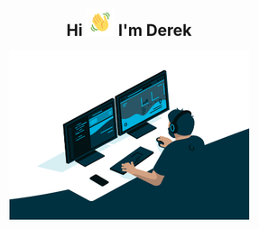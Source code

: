 <h1 align="center">Hi <img src="https://github.com/derekdevs4days/derekdevs4days/blob/main/Wave.gif" height="50px" width="50px">  I'm Derek</h1>


<p align="center">
<img src="https://github.com/derekdevs4days/derekdevs4days/blob/main/img/coding.gif" height="300px" width="425px">
</p>


